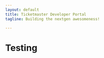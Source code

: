 ```yaml
---
layout: default
title: Ticketmaster Developer Portal
tagline: Building the nextgen awesomeness!

---
```


# Testing





